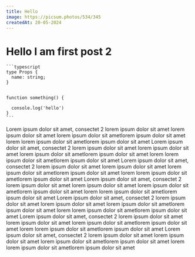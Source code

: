 ```yaml
---
title: Hello
image: https://picsum.photos/534/345
createdAt: 20-05-2024
---
```


# Hello I am first post 2

    ```typescript
    type Props {
      name: string;
    }


    function something() {

      console.log('hello')
    }
    ```

Lorem ipsum dolor sit amet, consectet 2 lorem ipsum dolor sit amet lorem ipsum dolor sit amet lorem ipsum dolor sit ametlorem ipsum dolor sit amet lorem lorem ipsum dolor sit ametlorem ipsum dolor sit amet
Lorem ipsum dolor sit amet, consectet 2 lorem ipsum dolor sit amet lorem ipsum dolor sit amet lorem ipsum dolor sit ametlorem ipsum dolor sit amet lorem lorem ipsum dolor sit ametlorem ipsum dolor sit amet
Lorem ipsum dolor sit amet, consectet 2 lorem ipsum dolor sit amet lorem ipsum dolor sit amet lorem ipsum dolor sit ametlorem ipsum dolor sit amet lorem lorem ipsum dolor sit ametlorem ipsum dolor sit amet
Lorem ipsum dolor sit amet, consectet 2 lorem ipsum dolor sit amet lorem ipsum dolor sit amet lorem ipsum dolor sit ametlorem ipsum dolor sit amet lorem lorem ipsum dolor sit ametlorem ipsum dolor sit amet
Lorem ipsum dolor sit amet, consectet 2 lorem ipsum dolor sit amet lorem ipsum dolor sit amet lorem ipsum dolor sit ametlorem ipsum dolor sit amet lorem lorem ipsum dolor sit ametlorem ipsum dolor sit amet
Lorem ipsum dolor sit amet, consectet 2 lorem ipsum dolor sit amet lorem ipsum dolor sit amet lorem ipsum dolor sit ametlorem ipsum dolor sit amet lorem lorem ipsum dolor sit ametlorem ipsum dolor sit amet
Lorem ipsum dolor sit amet, consectet 2 lorem ipsum dolor sit amet lorem ipsum dolor sit amet lorem ipsum dolor sit ametlorem ipsum dolor sit amet lorem lorem ipsum dolor sit ametlorem ipsum dolor sit amet
